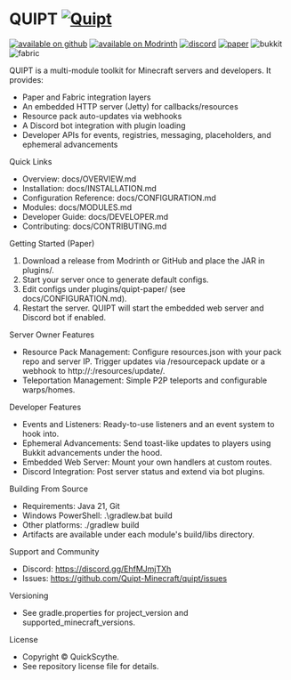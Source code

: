 # QUIPT [![Quipt](https://github.com/Quipt-Minecraft/quipt/actions/workflows/gradle-publish.yml/badge.svg)](https://github.com/Quipt-Minecraft/quipt/actions/workflows/gradle-publish.yml)
[![available on github](https://cdn.jsdelivr.net/npm/@intergrav/devins-badges@3/assets/cozy/available/github_vector.svg)](https://github.com/QuickScythe/QUIPT)
[![available on Modrinth](https://cdn.jsdelivr.net/npm/@intergrav/devins-badges@3/assets/cozy/available/modrinth_vector.svg)](https://www.modrinth.com/plugin/QUIPT)
[![discord](https://cdn.jsdelivr.net/npm/@intergrav/devins-badges@3/assets/cozy/social/discord-singular_vector.svg)](https://discord.gg/EhfMJmjTXh)
[![paper](https://cdn.jsdelivr.net/npm/@intergrav/devins-badges@3/assets/cozy/supported/paper_vector.svg)](https://papermc.io/downloads/paper)
![bukkit](https://cdn.jsdelivr.net/npm/@intergrav/devins-badges@3/assets/cozy/supported/bukkit_vector.svg)
![fabric](https://cdn.jsdelivr.net/npm/@intergrav/devins-badges@3/assets/cozy/supported/fabric_vector.svg)

QUIPT is a multi-module toolkit for Minecraft servers and developers. It provides:
- Paper and Fabric integration layers
- An embedded HTTP server (Jetty) for callbacks/resources
- Resource pack auto-updates via webhooks
- A Discord bot integration with plugin loading
- Developer APIs for events, registries, messaging, placeholders, and ephemeral advancements

Quick Links
- Overview: docs/OVERVIEW.md
- Installation: docs/INSTALLATION.md
- Configuration Reference: docs/CONFIGURATION.md
- Modules: docs/MODULES.md
- Developer Guide: docs/DEVELOPER.md
- Contributing: docs/CONTRIBUTING.md

Getting Started (Paper)
1) Download a release from Modrinth or GitHub and place the JAR in plugins/.
2) Start your server once to generate default configs.
3) Edit configs under plugins/quipt-paper/ (see docs/CONFIGURATION.md).
4) Restart the server. QUIPT will start the embedded web server and Discord bot if enabled.

Server Owner Features
- Resource Pack Management: Configure resources.json with your pack repo and server IP. Trigger updates via /resourcepack update or a webhook to http://<host>:<port>/resources/update/.
- Teleportation Management: Simple P2P teleports and configurable warps/homes.

Developer Features
- Events and Listeners: Ready-to-use listeners and an event system to hook into.
- Ephemeral Advancements: Send toast-like updates to players using Bukkit advancements under the hood.
- Embedded Web Server: Mount your own handlers at custom routes.
- Discord Integration: Post server status and extend via bot plugins.

Building From Source
- Requirements: Java 21, Git
- Windows PowerShell: .\gradlew.bat build
- Other platforms: ./gradlew build
- Artifacts are available under each module's build/libs directory.

Support and Community
- Discord: https://discord.gg/EhfMJmjTXh
- Issues: https://github.com/Quipt-Minecraft/quipt/issues

Versioning
- See gradle.properties for project_version and supported_minecraft_versions.

License
- Copyright © QuickScythe.
- See repository license file for details.
